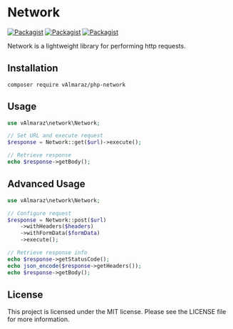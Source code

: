 # Network

[![Packagist](https://img.shields.io/packagist/dt/vAlmaraz/php-network.svg)](https://packagist.org/packages/valmaraz/php-network) [![Packagist](https://img.shields.io/packagist/v/vAlmaraz/php-network.svg)](https://packagist.org/packages/valmaraz/php-network) [![Packagist](https://img.shields.io/packagist/l/doctrine/orm.svg)](https://packagist.org/packages/valmaraz/php-network)

Network is a lightweight library for performing http requests.

## Installation

```
composer require vAlmaraz/php-network
```

## Usage

```php
use vAlmaraz\network\Network;

// Set URL and execute request
$response = Network::get($url)->execute();

// Retrieve response
echo $response->getBody();
```

## Advanced Usage

```php
use vAlmaraz\network\Network;

// Configure request
$response = Network::post($url)
    ->withHeaders($headers)
    ->withFormData($formData)
    ->execute();

// Retrieve response info
echo $response->getStatusCode();
echo json_encode($response->getHeaders());
echo $response->getBody();
```

## License

This project is licensed under the MIT license. Please see the LICENSE file for more information.
